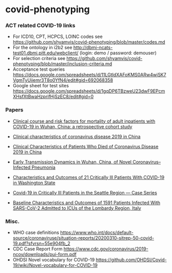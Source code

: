 # covid-phenotyping
### ACT related COVID-19 links
* For ICD10, CPT, HCPCS, LOINC codes see https://github.com/shyamvis/covid-phenotyping/blob/master/codes.md
* For the ontology in i2b2 see http://dbmi-ncats-test01.dbmi.pitt.edu/webclient/ (login: demo / password: demouser)
* For selection criteria see https://github.com/shyamvis/covid-phenotyping/blob/master/inclusion-criteria.md
* Acceptance test queries https://docs.google.com/spreadsheets/d/11LGtIdXAFoKMS0ARw4wjSK7VgmTyUiiemr3T8o0YfN4/edit#gid=692068358
* Google sheet for test sites https://docs.google.com/spreadsheets/d/1gqDP6TBzweU23dwF9EPcmXHsfXtBwaHzprifHjSzEC8/edit#gid=0

### Papers
* [Clinical course and risk factors for mortality of adult inpatients with COVID-19 in Wuhan, China: a retrospective cohort study](https://www.thelancet.com/journals/lancet/article/PIIS0140-6736(20)30566-3/fulltext)
* [Clinical characteristics of coronavirus disease 2019 in China](https://www.nejm.org/doi/full/10.1056/NEJMoa2002032)
* [Clinical Characteristics of Patients Who Died of Coronavirus Disease 2019 in China](https://jamanetwork.com/journals/jamanetworkopen/fullarticle/2764293)

* [Early Transmission Dynamics in Wuhan, China, of Novel Coronavirus–Infected Pneumonia](https://www.nejm.org/doi/full/10.1056/NEJMoa2001316)
* [Characteristics and Outcomes of 21 Critically Ill Patients With COVID-19 in Washington State](https://jamanetwork.com/journals/jama/fullarticle/2763485)
* [Covid-19 in Critically Ill Patients in the Seattle Region — Case Series](https://www.nejm.org/doi/full/10.1056/NEJMoa2004500)
* [Baseline Characteristics and Outcomes of 1591 Patients Infected With SARS-CoV-2 Admitted to ICUs of the Lombardy Region, Italy](https://jamanetwork.com/journals/jama/fullarticle/2764365)

### Misc.
* WHO case definitions https://www.who.int/docs/default-source/coronaviruse/situation-reports/20200310-sitrep-50-covid-19.pdf?sfvrsn=55e904fb_2
* CDC Case Report Form https://www.cdc.gov/coronavirus/2019-ncov/downloads/pui-form.pdf
* OHDSI Novel vocabulary for COVID-19 https://github.com/OHDSI/Covid-19/wiki/Novel-vocabulary-for-COVID-19


